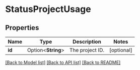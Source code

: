 # StatusProjectUsage

## Properties

Name | Type | Description | Notes
------------ | ------------- | ------------- | -------------
**id** | Option<**String**> | The project ID. | [optional]

[[Back to Model list]](../README.md#documentation-for-models) [[Back to API list]](../README.md#documentation-for-api-endpoints) [[Back to README]](../README.md)


